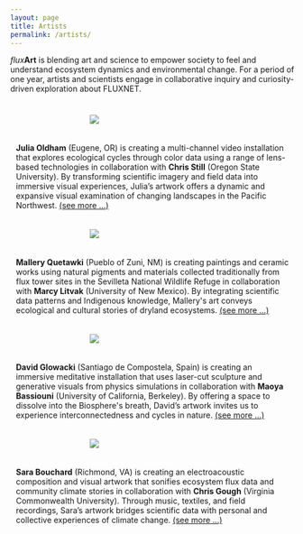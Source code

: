 ```yaml
---
layout: page
title: Artists
permalink: /artists/
---
```

<style>
.row {
  display: flex;
  flex-wrap: wrap;
  max-width: 1200px;
  margin: 0 auto;
  align-items: center;
}

.column {
  flex: 44.44%;
  padding: 10px;
}


img {
  max-width: 222px;
  max-height: 222px;
  width: auto;
  height: auto;
  display: block;
  margin-left: auto;
  margin-right: auto;
}

@media screen and (max-width: 600px) {
  .column {
    flex: 100%;
  }
}
</style>

<i>flux</i><b>Art</b> is blending art and science to empower society to feel and understand ecosystem dynamics and environmental change. For a period of one year, artists and scientists engage in collaborative inquiry and curiosity-driven exploration about FLUXNET.


<div class="row">
  <div class="column">
  <figure>
      <img src="https://fluxnetart.github.io/images/Julia.jpg">
    </figure>
  </div>

  <div class="column">
    <figcaption><b>Julia Oldham</b> (Eugene, OR) is creating a multi-channel video installation that explores ecological cycles through color data using a range of lens-based technologies in collaboration with <b>Chris Still</b> (Oregon State University). By transforming scientific imagery and field data into immersive visual experiences, Julia’s artwork offers a dynamic and expansive visual examination of changing landscapes in the Pacific Northwest. <a href="https://fluxnetart.github.io/Julia/">(see more ...)</a></figcaption>


  </div>
</div>

<div class="row">
  <div class="column">
  <figure>
      <img src="https://fluxnetart.github.io/images/Mallery.jpg">
    </figure>
  </div>

  <div class="column">
    <figcaption><b>Mallery Quetawki</b> (Pueblo of Zuni, NM) is creating paintings and ceramic works using natural pigments and materials collected traditionally from flux tower sites in the Sevilleta National Wildlife Refuge in collaboration with <b> Marcy Litvak</b> (University of New Mexico). By integrating scientific data patterns and Indigenous knowledge, Mallery's art conveys ecological and cultural stories of dryland ecosystems. <a href="https://fluxnetart.github.io/Mallery/">(see more ...)</a></figcaption>
  </div>
</div>


<div class="row">
  <div class="column">
  <figure>
      <img src="https://fluxnetart.github.io/images/Dave.jpg">
    </figure>
  </div>

  <div class="column">
    <figcaption><b>David Glowacki</b> (Santiago de Compostela, Spain) is creating an immersive meditative installation that uses laser-cut sculpture and generative visuals from physics simulations in collaboration with <b>Maoya Bassiouni</b> (University of California, Berkeley). By offering a space to dissolve into the Biosphere's breath, David’s artwork invites us to experience interconnectedness and cycles in nature. <a href="https://fluxnetart.github.io/David/">(see more ...)</a></figcaption>


  </div>
</div>

<div class="row">
  <div class="column">
  <figure>
      <img src="https://fluxnetart.github.io/images/Sara.jpg">
    </figure>
  </div>

  <div class="column">
    <figcaption><b>Sara Bouchard</b> (Richmond, VA) is creating an electroacoustic composition and visual artwork that sonifies ecosystem flux data and community climate stories in collaboration with <b>Chris Gough</b> (Virginia Commonwealth University). Through music, textiles, and field recordings, Sara’s artwork bridges scientific data with personal and collective experiences of climate change. <a href="https://fluxnetart.github.io/Sara/">(see more ...)</a></figcaption>
  </div>
</div>

